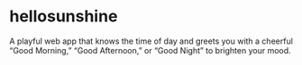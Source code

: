 # hellosunshine
A playful web app that knows the time of day and greets you with a cheerful “Good Morning,” “Good Afternoon,” or “Good Night” to brighten your mood.

